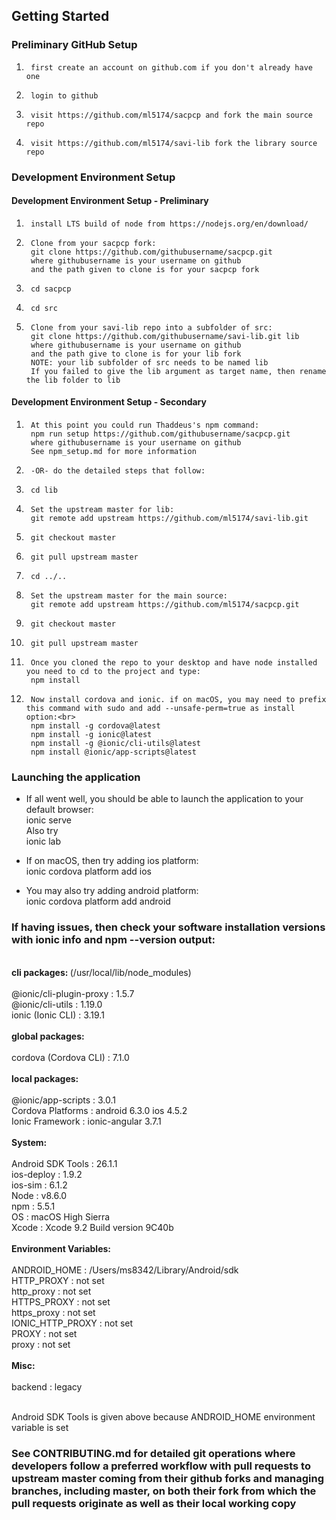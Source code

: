 ## Getting Started

### Preliminary GitHub Setup

1.      first create an account on github.com if you don't already have one
1.      login to github
1.      visit https://github.com/ml5174/sacpcp and fork the main source repo
1.      visit https://github.com/ml5174/savi-lib fork the library source repo


### Development Environment Setup
####  Development Environment Setup - Preliminary
1.      install LTS build of node from https://nodejs.org/en/download/  
1.      Clone from your sacpcp fork:
        git clone https://github.com/githubusername/sacpcp.git
        where githubusername is your username on github
        and the path given to clone is for your sacpcp fork
1.      cd sacpcp
1.      cd src
1.      Clone from your savi-lib repo into a subfolder of src:
        git clone https://github.com/githubusername/savi-lib.git lib
        where githubusername is your username on github
        and the path give to clone is for your lib fork
        NOTE: your lib subfolder of src needs to be named lib
        If you failed to give the lib argument as target name, then rename the lib folder to lib
####  Development Environment Setup - Secondary
1.      At this point you could run Thaddeus's npm command:
        npm run setup https://github.com/githubusername/sacpcp.git
        where githubusername is your username on github
        See npm_setup.md for more information
1.      -OR- do the detailed steps that follow:
1.      cd lib
1.      Set the upstream master for lib:
        git remote add upstream https://github.com/ml5174/savi-lib.git
1.      git checkout master
1.      git pull upstream master
1.      cd ../..
1.      Set the upstream master for the main source:
        git remote add upstream https://github.com/ml5174/sacpcp.git
1.      git checkout master
1.      git pull upstream master
1.      Once you cloned the repo to your desktop and have node installed you need to cd to the project and type:
        npm install
1.      Now install cordova and ionic. if on macOS, you may need to prefix this command with sudo and add --unsafe-perm=true as install option:<br>
        npm install -g cordova@latest
        npm install -g ionic@latest
        npm install -g @ionic/cli-utils@latest
        npm install @ionic/app-scripts@latest


### Launching the application
*	If all went well, you should be able to launch the application to your default browser:<br>
        ionic serve<br>
	Also try<br>
        ionic lab

*	If on macOS, then try adding ios platform:<br>
        ionic cordova platform add ios
*	You may also try adding android platform:<br>
        ionic cordova platform add android
        
### If having issues, then check your software installation versions with ionic info and npm --version output:
<br>
<b>cli packages: </b>(/usr/local/lib/node_modules)<br>
<br>
    @ionic/cli-plugin-proxy : 1.5.7<br>
    @ionic/cli-utils        : 1.19.0<br>
    ionic (Ionic CLI)       : 3.19.1<br>
<br>
<b>global packages:</b><br>
<br>
    cordova (Cordova CLI) : 7.1.0<br>
<br>
<b>local packages:</b><br>
<br>
    @ionic/app-scripts : 3.0.1<br>
    Cordova Platforms  : android 6.3.0 ios 4.5.2<br>
    Ionic Framework    : ionic-angular 3.7.1<br>
<br>
<b>System:</b><br>
<br>
    Android SDK Tools : 26.1.1<br>
    ios-deploy        : 1.9.2<br>
    ios-sim           : 6.1.2<br>
    Node              : v8.6.0<br>
    npm               : 5.5.1<br>
    OS                : macOS High Sierra<br>
    Xcode             : Xcode 9.2 Build version 9C40b<br>
<br>
<b>Environment Variables:</b><br>
<br>
    ANDROID_HOME     : /Users/ms8342/Library/Android/sdk<br>
    HTTP_PROXY       : not set<br>
    http_proxy       : not set<br>
    HTTPS_PROXY      : not set<br>
    https_proxy      : not set<br>
    IONIC_HTTP_PROXY : not set<br>
    PROXY            : not set<br>
    proxy            : not set<br>
<br>
<b>Misc:</b><br>
<br>
    backend : legacy<br>
<br>

Android SDK Tools is given above because ANDROID_HOME environment variable is set
### See CONTRIBUTING.md for detailed git operations where developers follow a preferred workflow with pull requests to upstream master coming from their github forks and managing branches, including master, on both their fork from which the pull requests originate as well as their local working copy
